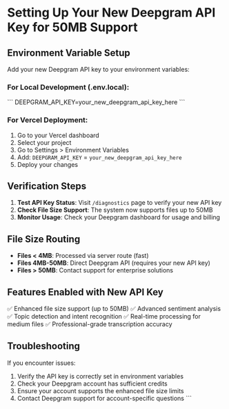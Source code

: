# Setting Up Your New Deepgram API Key for 50MB Support

## Environment Variable Setup

Add your new Deepgram API key to your environment variables:

### For Local Development (.env.local):
\`\`\`
DEEPGRAM_API_KEY=your_new_deepgram_api_key_here
\`\`\`

### For Vercel Deployment:
1. Go to your Vercel dashboard
2. Select your project
3. Go to Settings > Environment Variables
4. Add: `DEEPGRAM_API_KEY` = `your_new_deepgram_api_key_here`
5. Deploy your changes

## Verification Steps

1. **Test API Key Status**: Visit `/diagnostics` page to verify your new API key
2. **Check File Size Support**: The system now supports files up to 50MB
3. **Monitor Usage**: Check your Deepgram dashboard for usage and billing

## File Size Routing

- **Files < 4MB**: Processed via server route (fast)
- **Files 4MB-50MB**: Direct Deepgram API (requires your new API key)
- **Files > 50MB**: Contact support for enterprise solutions

## Features Enabled with New API Key

✅ Enhanced file size support (up to 50MB)
✅ Advanced sentiment analysis
✅ Topic detection and intent recognition
✅ Real-time processing for medium files
✅ Professional-grade transcription accuracy

## Troubleshooting

If you encounter issues:
1. Verify the API key is correctly set in environment variables
2. Check your Deepgram account has sufficient credits
3. Ensure your account supports the enhanced file size limits
4. Contact Deepgram support for account-specific questions
\`\`\`
</QuickEdit>
